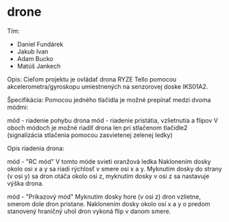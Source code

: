 # drone
Tím:

- Daniel Fundárek
- Jakub Ivan
- Adam Bucko
- Matúš Jankech

Opis: 
Cieľom projektu je ovládať drona RYZE Tello pomocou akcelerometra/gyroskopu umiestnených na senzorovej doske IKS01A2.

Špecifikácia: 
Pomocou jedného tlačidla je možné prepínať medzi dvoma módmi:

mód - riadenie pohybu drona
mód - riadenie pristátia, vzlietnutia a flipov
V oboch módoch je možné riadiť drona len pri stlačenom tlačidle2 (signalizácia stlačenia pomocou zasvietenej zelenej ledky)

Opis riadenia drona:

mód - "RC mód" 
V tomto móde svieti oranžová ledka Naklonením dosky okolo osi x a y sa riadi rýchlosť v smere osi x a y. Myknutím dosky do strany (v osi y) sa dron otáča okolo osi z, myknutím dosky v osi z sa nastavuje výška drona.

mód - "Príkazový mód"
Myknutím dosky hore (v osi z) dron vzlietne, smerom dole dron pristane. Naklonením dosky okolo osí x a y o predom stanovený hraničný uhol dron vykoná flip v danom smere.
